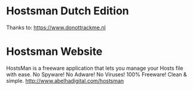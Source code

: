 Hostsman Dutch Edition 
===============================
Thanks to:
https://www.donottrackme.nl

Hostsman Website
================

HostsMan is a freeware application that lets you manage your Hosts file with ease.
No Spyware! No Adware! No Viruses! 100% Freeware! Clean & simple.
http://www.abelhadigital.com/hostsman
